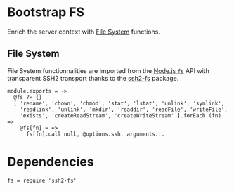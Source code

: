 
# Bootstrap FS

Enrich the server context with [File System][nodefs] functions.

## File System

File System functionnalities are imported from the [Node.js `fs`][nodefs] API with
transparent SSH2 transport thanks to the [ssh2-fs] package.

    module.exports = ->
      @fs ?= {}
      [ 'rename', 'chown', 'chmod', 'stat', 'lstat', 'unlink', 'symlink',
        'readlink', 'unlink', 'mkdir', 'readdir', 'readFile', 'writeFile',
        'exists', 'createReadStream', 'createWriteStream' ].forEach (fn) =>
        @fs[fn] = =>
          fs[fn].call null, @options.ssh, arguments...

# Dependencies

    fs = require 'ssh2-fs'

[ssh2-fs]: https://github.com/wdavidw/node-ssh2-fs
[nodefs]: http://nodejs.org/api/fs.html
